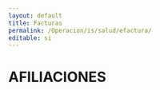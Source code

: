 ```yaml
---
layout: default
title: Facturas
permalink: /Operacion/is/salud/efactura/
editable: si
---
```


# AFILIACIONES


